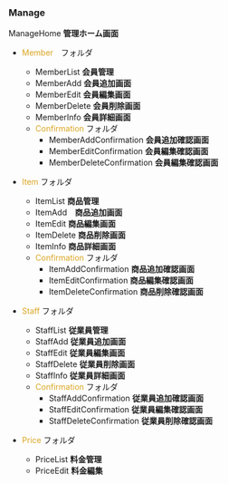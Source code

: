 

### Manage
ManageHome **管理ホーム画面**
* <font color="GoldenRod">Member</font>　フォルダ
  * MemberList **会員管理**
  * MemberAdd **会員追加画面**
  * MemberEdit **会員編集画面**
  * MemberDelete **会員削除画面**
  * MemberInfo **会員詳細画面**
  * <font color="GoldenRod">Confirmation</font> フォルダ
    * MemberAddConfirmation **会員追加確認画面**
    * MemberEditConfirmation **会員編集確認画面**
    * MemberDeleteConfirmation **会員編集確認画面**


* <font color="GoldenRod">Item</font> フォルダ
  * ItemList **商品管理**
  * ItemAdd　**商品追加画面**
  * ItemEdit **商品編集画面**
  * ItemDelete **商品削除画面**
  * ItemInfo **商品詳細画面**
  * <font color="GoldenRod">Confirmation</font> フォルダ
    * ItemAddConfirmation **商品追加確認画面**
    * ItemEditConfirmation **商品編集確認画面**
    * ItemDeleteConfirmation **商品削除確認画面**


* <font color="GoldenRod">Staff</font> フォルダ
  * StaffList **従業員管理**
  * StaffAdd **従業員追加画面**
  * StaffEdit **従業員編集画面**
  * StaffDelete **従業員削除画面**
  * StaffInfo **従業員詳細画面**
  * <font color="GoldenRod">Confirmation</font> フォルダ
    * StaffAddConfirmation **従業員追加確認画面**
    * StaffEditConfirmation **従業員編集確認画面**
    * StaffDeleteConfirmation **従業員削除確認画面**


* <font color="GoldenRod">Price</font> フォルダ
  * PriceList **料金管理**
  * PriceEdit **料金編集**
  
